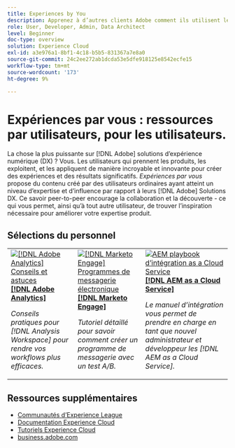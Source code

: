 ```yaml
---
title: Experiences by You
description: Apprenez à d’autres clients Adobe comment ils utilisent les applications et fonctionnalités Experience Cloud.
role: User, Developer, Admin, Data Architect
level: Beginner
doc-type: overview
solution: Experience Cloud
exl-id: a3e976a1-8bf1-4c18-b5b5-831367a7e8a0
source-git-commit: 24c2ee272ab1dcda53e5dfe918125e8542ecfe15
workflow-type: tm+mt
source-wordcount: '173'
ht-degree: 9%

---
```


# Expériences par vous : ressources par utilisateurs, pour les utilisateurs.

La chose la plus puissante sur [!DNL Adobe] solutions d’expérience numérique (DX) ? Vous. Les utilisateurs qui prennent les produits, les exploitent, et les appliquent de manière incroyable et innovante pour créer des expériences et des résultats significatifs. _Expériences par vous_ propose du contenu créé par des utilisateurs ordinaires ayant atteint un niveau d’expertise et d’influence par rapport à leurs [!DNL Adobe] Solutions DX. Ce savoir peer-to-peer encourage la collaboration et la découverte - ce qui vous permet, ainsi qu’à tout autre utilisateur, de trouver l’inspiration nécessaire pour améliorer votre expertise produit.

<div id="recs-overview-body-1"></div>
<div id="recs-overview-body-2"></div>
<div id="recs-overview-body-3"></div>
<div id="recs-overview-body-4"></div>
<div id="recs-overview-body-5"></div>
<div id="recs-overview-body-6"></div>

<div id="staff-picks-section">

## Sélections du personnel

<table>
<tr>
  <td>
    <a href="/help/analytics/analysis-workspace/tips-and-tricks/right-click-tips-and-tricks-for-more-efficient-workflows.md">
      <img alt="[!DNL Adobe Analytics] Conseils et astuces" src="https://video.tv.adobe.com/v/3417736?format=jpeg" />
    </a>
    <div>
      <a href="/help/analytics/analysis-workspace/tips-and-tricks/right-click-tips-and-tricks-for-more-efficient-workflows.md">
    <strong>[!DNL Adobe Analytics]</strong>
    </a>
    </div>
    <p>
    <em>Conseils pratiques pour [!DNL Analysis Workspace] pour rendre vos workflows plus efficaces.</em>
    <p>
  </td>
  <td>
    <a href="/help/marketo/programs/email-programs.md">
      <img alt="[!DNL Marketo Engage] Programmes de messagerie électronique" src="https://video.tv.adobe.com/v/3419440?format=jpeg" />
    </a>
    <div>
      <a href="/help/marketo/programs/email-programs.md">
    <strong>[!DNL Marketo Engage]</strong>
    </a>
    </div>
    <p>
    <em>Tutoriel détaillé pour savoir comment créer un programme de messagerie avec un test A/B.</em>
    <p>
  </td>
  <td>
    <a href="/help/experience-manager/cloud-service/expert-resources/aem-champions/onboarding-playbook.md">
      <img alt="AEM playbook d’intégration as a Cloud Service" src="https://video.tv.adobe.com/v/3419299?format=jpeg" />
    </a>
    <div>
      <a href="/help/experience-manager/cloud-service/expert-resources/aem-champions/onboarding-playbook.md">
    <strong>[!DNL AEM as a Cloud Service]</strong>
    </a>
    </div>
    <p>
    <em>Le manuel d’intégration vous permet de prendre en charge en tant que nouvel administrateur et développeur les [!DNL AEM as a Cloud Service].</em>
    <p>
  </td>
</tr>
</table>
</div>

## Ressources supplémentaires

* [Communautés d’Experience League](https://experienceleaguecommunities.adobe.com/?profile.language=fr)
* [Documentation Experience Cloud](https://experienceleague.adobe.com/docs/?lang=fr)
* [Tutoriels Experience Cloud](https://experienceleague.adobe.com/docs/home-tutorials.html?lang=fr)
* [business.adobe.com](https://business.adobe.com)

